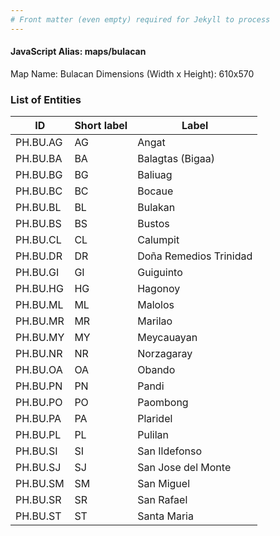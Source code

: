 ```yaml
---
# Front matter (even empty) required for Jekyll to process
---
```


#### JavaScript Alias: maps/bulacan

Map Name: Bulacan
Dimensions (Width x Height): 610x570





### List of Entities

ID | Short label | Label
---|---|---|
PH.BU.AG | AG | Angat
PH.BU.BA | BA | Balagtas (Bigaa)
PH.BU.BG | BG | Baliuag
PH.BU.BC | BC | Bocaue
PH.BU.BL | BL | Bulakan
PH.BU.BS | BS | Bustos
PH.BU.CL | CL | Calumpit
PH.BU.DR | DR | Doña Remedios Trinidad
PH.BU.GI | GI | Guiguinto
PH.BU.HG | HG | Hagonoy
PH.BU.ML | ML | Malolos
PH.BU.MR | MR | Marilao
PH.BU.MY | MY | Meycauayan
PH.BU.NR | NR | Norzagaray
PH.BU.OA | OA | Obando
PH.BU.PN | PN | Pandi
PH.BU.PO | PO | Paombong
PH.BU.PA | PA | Plaridel
PH.BU.PL | PL | Pulilan
PH.BU.SI | SI | San Ildefonso
PH.BU.SJ | SJ | San Jose del Monte
PH.BU.SM | SM | San Miguel
PH.BU.SR | SR | San Rafael
PH.BU.ST | ST | Santa Maria